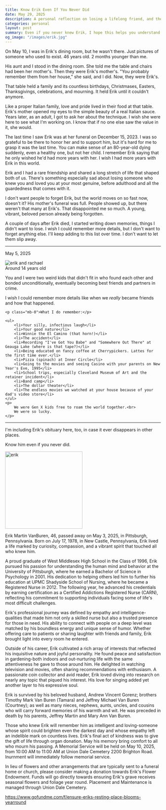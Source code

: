 ```yaml
---
title: Know Erik Even If You Never Did
date: May 29, 2025
description: A personal reflection on losing a lifelong friend, and the quiet act of remembering through story, memory, and love that does not fade.
categories: personal
layout: post
summary: Even if you never knew Erik, I hope this helps you understand who he was and why I still carry him with me.
og_image: "/images/erik.jpg"
---
```


On May 10, I was in Erik's dining room, but he wasn't there. Just pictures of someone who used to exist. 46 years old. 2 months younger than me.

His aunt and I stood in the dining room. She told me the table and chairs had been her mother's. Then they were Erik's mother's. "You probably remember them from her house," she said, and I did. Now, they were Erik's.

That table held a family and its countless birthdays, Christmases, Easters, Thanksgivings, celebrations, and mourning. It held Erik until it couldn't anymore.

Like a proper Italian family, love and pride lived in their food at that table. Erik's mother opened my eyes to the simple beauty of a real Italian sauce. Years later, as an adult, I got to ask her about the technique. I wish she were here to see what I'm working on. I know that if no one else saw the value in it, she would.

The last time I saw Erik was at her funeral on December 15, 2023. I was so grateful to be there to honor her and to support him, but it's hard for me to grasp it was the last time. You can make sense of an 80-year-old dying suddenly, even a healthy one, but not her child. I remember Erik saying that he only wished he'd had more years with her. I wish I had more years with Erik in this world.

Erik and I had a rare friendship and shared a long stretch of life that shaped both of us. There's something especially sad about losing someone who knew you and loved you at your most genuine, before adulthood and all the guardedness that comes with it.

I don't want people to forget Erik, but the world moves on so fast now, doesn't it? His mother's funeral was full. People showed up, but there weren't that many at Erik's. That disappointed me so much. A young, vibrant, beloved person already being forgotten.

A couple of days after Erik died, I started writing down memories, things I didn't want to lose. I wish I could remember more details, but I don't want to forget anything else. I'll keep adding to this list over time. I don't want to let them slip away.

---

<div class="bg-[#fff7eb] border-2 border-[#f7d6ad] px-5 py-0 mb-8 rounded-md shadow-sm mt-5">
	<p class=" text-3xl mb-2 alt_font mt-2">May 5, 2025</p>

<img src="/images/erik-rachael.jpg" alt="erik and rachael" />
<div class="text-center text-xl mb-4 mt-1 alt_font">Around 14 years old</div>

<div class="text-[#a06b28] text-xs leading-loose">
	<p>You and I were two weird kids that didn't fit in who found each other and bonded unconditionally, eventually becoming best friends and partners in crime.</p>
	<p>I wish I could remember more details like when we <i>really</i> became friends and how that happened.</p>

	<p class="mb-0">What I do remember:</p>

	<ul>
		<li>Your silly, infectious laugh</li>
		<li>Your good nature</li>
		<li>Winnie the El Camino (that horn!)</li>
		<li>The accident</li>
		<li>Recording "I've Got You Babe" and "Somewhere Out There" at Geauga Lake (where is that tape?)</li>
		<li>Being educated on fancy coffee at Cherrypickers. Lattes for the first time ever.</li>
		<li>Pizza (spinach) at Inner Circle</li>
		<li>Going to the movies and seeing Casino with your parents on New Year's Eve, 1995</li>
		<li>School trips, especially Cleveland Museum of Art and the retainer incident</li>
		<li>Band camp</li>
		<li>The dollar theater</li>
		<li>The endless movies we watched at your house because of your dad's video store</li>
	</ul>
	<p>
		We were Gen X kids free to roam the world together.<br>
		We were so lucky.
	</p>
</div>
</div>

<div class="mb-4">
<hr>
</div>


I'm including Erik's obituary here, too, in case it ever disappears in other places.

Know him even if you never did.

<div class="bg-gray-100 text-xs p-4 rounded-md leading-loose">
<img src="/images/erik.jpg" width="250" alt="erik" class="md:float-left md:pr-3 my-0 mx-auto pb-3" />

<p>Erik Martin VanBuren, 46, passed away on May 3, 2025, in Pittsburgh, Pennsylvania. Born on July 17, 1978, in New Castle, Pennsylvania, Erik lived a life marked by curiosity, compassion, and a vibrant spirit that touched all who knew him.</p>

<p><p>A proud graduate of West Middlesex High School in the Class of 1996, Erik pursued his passion for understanding the human mind and behavior at the University of Pittsburgh, where he earned a Bachelor of Science in Psychology in 2001. His dedication to helping others led him to further his education at UPMC Shadyside School of Nursing, where he became a Registered Nurse in 2012. The following year, he advanced his credentials by earning certification as a Certified Addictions Registered Nurse (CARN), reflecting his commitment to supporting individuals facing some of life's most difficult challenges.</p>

Erik's professional journey was defined by empathy and intelligence-qualities that made him not only a skilled nurse but also a trusted presence for those in need. His ability to connect with people on a deep level was matched by his boundless energy and unique sense of humor. Whether offering care to patients or sharing laughter with friends and family, Erik brought light into every room he entered.</p>

<p>Outside of his career, Erik cultivated a rich array of interests that reflected his inquisitive nature and joyful personality. He found peace and satisfaction in gardening-both indoors and out-nurturing life with the same attentiveness he gave to those around him. He delighted in watching television and movies, often sharing recommendations with enthusiasm. A passionate coin collector and avid reader, Erik loved diving into research on nearly any topic that piqued his interest. His love for singing added yet another layer to his expressive soul.</p>

<p>Erik is survived by his beloved husband, Andrew Vincent Gorenz; brothers Timothy Mark Van Buren (Tamara) and Jeffrey Michael Van Buren (Courtney); as well as many nieces, nephews, aunts, uncles, and cousins who will carry forward memories of his warmth and wit. He was preceded in death by his parents, Jeffrey Martin and Mary Ann Van Buren.</p>

<p>Those who knew Erik will remember him as intelligent and loving-someone whose spirit could brighten even the darkest day and whose empathy left an indelible mark on countless lives. Erik's final act of kindness was to give the gift of life through organ donation. May his memory bring comfort to all who mourn his passing. A Memorial Service will be held on May 10, 2025, from 10:00 AM to 11:00 AM at Union Dale Cemetery 2200 Brighton Road. Inurnment will immediately follow memorial service.</p>

<p>In lieu of flowers and other arrangements that are typically sent to a funeral home or church, please consider making a donation towards Erik's Flower Endowment. Funds will go directly towards ensuring Erik's grave receives seasonal flowers and foliage year round. Placement and Maintenance is managed through Union Dale Cemetery.</p>

<a target="_blank" href="https://www.gofundme.com/f/ensure-eriks-resting-place-blooms-yearround">https://www.gofundme.com/f/ensure-eriks-resting-place-blooms-yearround</a>

</div>
